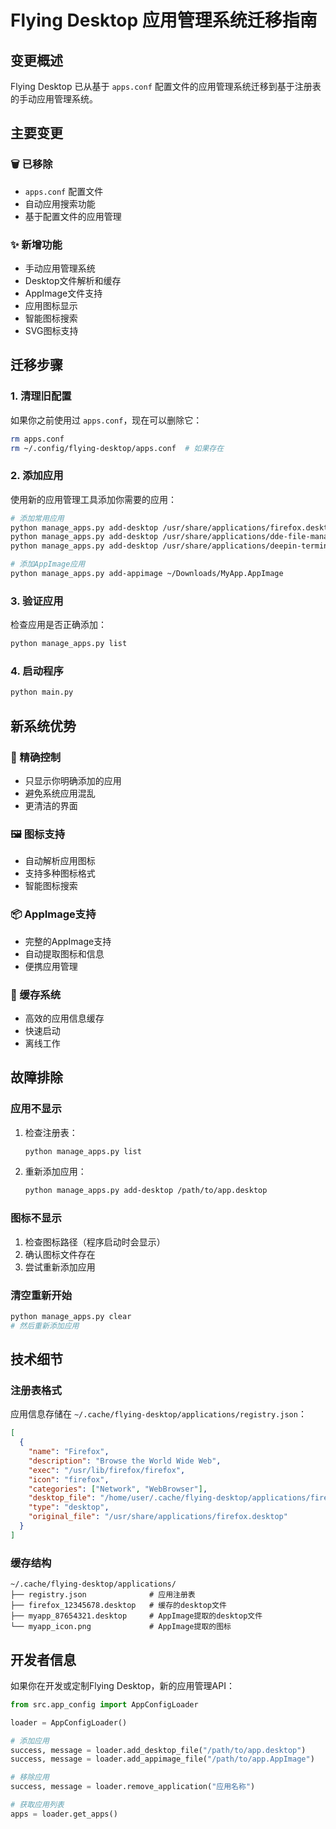 # Flying Desktop 应用管理系统迁移指南

## 变更概述

Flying Desktop 已从基于 `apps.conf` 配置文件的应用管理系统迁移到基于注册表的手动应用管理系统。

## 主要变更

### 🗑️ 已移除

- `apps.conf` 配置文件
- 自动应用搜索功能
- 基于配置文件的应用管理

### ✨ 新增功能

- 手动应用管理系统
- Desktop文件解析和缓存
- AppImage文件支持
- 应用图标显示
- 智能图标搜索
- SVG图标支持

## 迁移步骤

### 1. 清理旧配置

如果你之前使用过 `apps.conf`，现在可以删除它：

```bash
rm apps.conf
rm ~/.config/flying-desktop/apps.conf  # 如果存在
```

### 2. 添加应用

使用新的应用管理工具添加你需要的应用：

```bash
# 添加常用应用
python manage_apps.py add-desktop /usr/share/applications/firefox.desktop
python manage_apps.py add-desktop /usr/share/applications/dde-file-manager.desktop
python manage_apps.py add-desktop /usr/share/applications/deepin-terminal.desktop

# 添加AppImage应用
python manage_apps.py add-appimage ~/Downloads/MyApp.AppImage
```

### 3. 验证应用

检查应用是否正确添加：

```bash
python manage_apps.py list
```

### 4. 启动程序

```bash
python main.py
```

## 新系统优势

### 🎯 精确控制
- 只显示你明确添加的应用
- 避免系统应用混乱
- 更清洁的界面

### 🖼️ 图标支持
- 自动解析应用图标
- 支持多种图标格式
- 智能图标搜索

### 📦 AppImage支持
- 完整的AppImage支持
- 自动提取图标和信息
- 便携应用管理

### 💾 缓存系统
- 高效的应用信息缓存
- 快速启动
- 离线工作

## 故障排除

### 应用不显示

1. 检查注册表：
   ```bash
   python manage_apps.py list
   ```

2. 重新添加应用：
   ```bash
   python manage_apps.py add-desktop /path/to/app.desktop
   ```

### 图标不显示

1. 检查图标路径（程序启动时会显示）
2. 确认图标文件存在
3. 尝试重新添加应用

### 清空重新开始

```bash
python manage_apps.py clear
# 然后重新添加应用
```

## 技术细节

### 注册表格式

应用信息存储在 `~/.cache/flying-desktop/applications/registry.json`：

```json
[
  {
    "name": "Firefox",
    "description": "Browse the World Wide Web",
    "exec": "/usr/lib/firefox/firefox",
    "icon": "firefox",
    "categories": ["Network", "WebBrowser"],
    "desktop_file": "/home/user/.cache/flying-desktop/applications/firefox_hash.desktop",
    "type": "desktop",
    "original_file": "/usr/share/applications/firefox.desktop"
  }
]
```

### 缓存结构

```
~/.cache/flying-desktop/applications/
├── registry.json              # 应用注册表
├── firefox_12345678.desktop   # 缓存的desktop文件
├── myapp_87654321.desktop     # AppImage提取的desktop文件
└── myapp_icon.png             # AppImage提取的图标
```

## 开发者信息

如果你在开发或定制Flying Desktop，新的应用管理API：

```python
from src.app_config import AppConfigLoader

loader = AppConfigLoader()

# 添加应用
success, message = loader.add_desktop_file("/path/to/app.desktop")
success, message = loader.add_appimage_file("/path/to/app.AppImage")

# 移除应用
success, message = loader.remove_application("应用名称")

# 获取应用列表
apps = loader.get_apps()
```